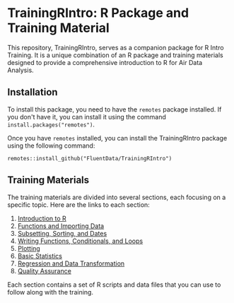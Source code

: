 # TrainingRIntro: R Package and Training Material

This repository, TrainingRIntro, serves as a companion package for R Intro Training. It is a unique combination of an R package and training materials designed to provide a comprehensive introduction to R for Air Data Analysis.

## Installation

To install this package, you need to have the `remotes` package installed. If you don't have it, you can install it using the command `install.packages("remotes")`.

Once you have `remotes` installed, you can install the TrainingRIntro package using the following command:

    remotes::install_github("FluentData/TrainingRIntro")

## Training Materials

The training materials are divided into several sections, each focusing on a specific topic. Here are the links to each section:

1. [Introduction to R](./inst/1-Introduction-to-R)
2. [Functions and Importing Data](./inst/2-Functions-and-Importing-Data)
3. [Subsetting, Sorting, and Dates](./inst/3-Subsetting-Sorting-and-Dates)
4. [Writing Functions, Conditionals, and Loops](./inst/4-Writing-Functions-Conditionals-and-Loops)
5. [Plotting](./inst/5-Plotting)
6. [Basic Statistics](./inst/6-Basic-Statistics)
7. [Regression and Data Transformation](./inst/7-Regression-and-Data-Transformation)
8. [Quality Assurance](./inst/8-Quality-Assurance)

Each section contains a set of R scripts and data files that you can use to follow along with the training.
